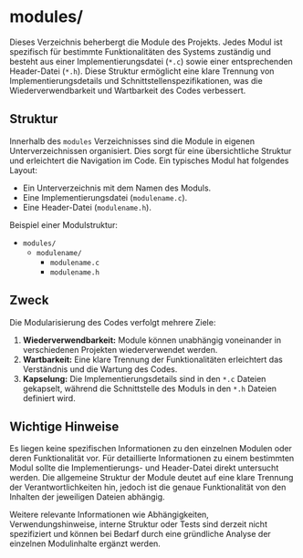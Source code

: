 # modules/

Dieses Verzeichnis beherbergt die Module des Projekts. Jedes Modul ist spezifisch für bestimmte Funktionalitäten des Systems zuständig und besteht aus einer Implementierungsdatei (`*.c`) sowie einer entsprechenden Header-Datei (`*.h`). Diese Struktur ermöglicht eine klare Trennung von Implementierungsdetails und Schnittstellenspezifikationen, was die Wiederverwendbarkeit und Wartbarkeit des Codes verbessert.

## Struktur

Innerhalb des `modules` Verzeichnisses sind die Module in eigenen Unterverzeichnissen organisiert. Dies sorgt für eine übersichtliche Struktur und erleichtert die Navigation im Code. Ein typisches Modul hat folgendes Layout:

- Ein Unterverzeichnis mit dem Namen des Moduls.
- Eine Implementierungsdatei (`modulename.c`).
- Eine Header-Datei (`modulename.h`).

Beispiel einer Modulstruktur:

- `modules/`
  - `modulename/`
    - `modulename.c`
    - `modulename.h`

## Zweck

Die Modularisierung des Codes verfolgt mehrere Ziele:

1. **Wiederverwendbarkeit:** Module können unabhängig voneinander in verschiedenen Projekten wiederverwendet werden.
2. **Wartbarkeit:** Eine klare Trennung der Funktionalitäten erleichtert das Verständnis und die Wartung des Codes.
3. **Kapselung:** Die Implementierungsdetails sind in den `*.c` Dateien gekapselt, während die Schnittstelle des Moduls in den `*.h` Dateien definiert wird.

## Wichtige Hinweise

Es liegen keine spezifischen Informationen zu den einzelnen Modulen oder deren Funktionalität vor. Für detaillierte Informationen zu einem bestimmten Modul sollte die Implementierungs- und Header-Datei direkt untersucht werden. Die allgemeine Struktur der Module deutet auf eine klare Trennung der Verantwortlichkeiten hin, jedoch ist die genaue Funktionalität von den Inhalten der jeweiligen Dateien abhängig.

Weitere relevante Informationen wie Abhängigkeiten, Verwendungshinweise, interne Struktur oder Tests sind derzeit nicht spezifiziert und können bei Bedarf durch eine gründliche Analyse der einzelnen Modulinhalte ergänzt werden.